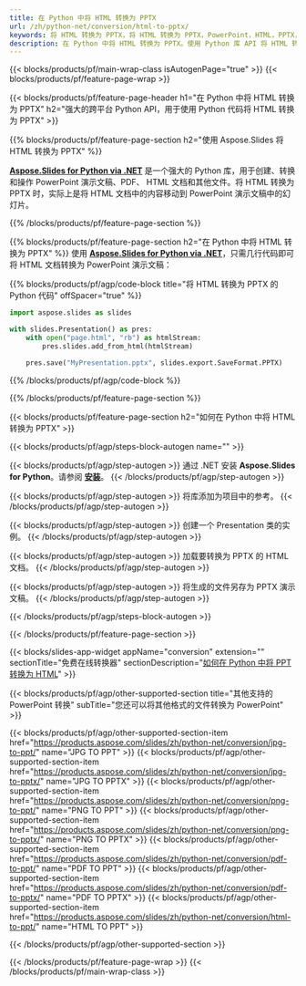 ```yaml
---
title: 在 Python 中将 HTML 转换为 PPTX
url: /zh/python-net/conversion/html-to-pptx/
keywords: 将 HTML 转换为 PPTX，将 HTML 转换为 PPTX，PowerPoint，HTML，PPTX，Python API，Python 库
description: 在 Python 中将 HTML 转换为 PPTX。使用 Python 库 API 将 HTML 转换为 PowerPoint
---
```


{{< blocks/products/pf/main-wrap-class isAutogenPage="true" >}}
{{< blocks/products/pf/feature-page-wrap >}}

{{< blocks/products/pf/feature-page-header h1="在 Python 中将 HTML 转换为 PPTX" h2="强大的跨平台 Python API，用于使用 Python 代码将 HTML 转换为 PPTX" >}}

{{% blocks/products/pf/feature-page-section h2="使用 Aspose.Slides 将 HTML 转换为 PPTX" %}}

[**Aspose.Slides for Python via .NET**](https://products.aspose.com/slides/zh/python-net/) 是一个强大的 Python 库，用于创建、转换和操作 PowerPoint 演示文稿、PDF、 HTML 文档和其他文件。将 HTML 转换为 PPTX 时，实际上是将 HTML 文档中的内容移动到 PowerPoint 演示文稿中的幻灯片。

{{% /blocks/products/pf/feature-page-section %}}


{{% blocks/products/pf/feature-page-section  h2="在 Python 中将 HTML 转换为 PPTX" %}}
使用 [**Aspose.Slides for Python via .NET**](https://products.aspose.com/slides/zh/python-net/)，只需几行代码即可将 HTML 文档转换为 PowerPoint 演示文稿：

{{% blocks/products/pf/agp/code-block title="将 HTML 转换为 PPTX 的 Python 代码" offSpacer="true" %}}
```py
import aspose.slides as slides

with slides.Presentation() as pres:
    with open("page.html", "rb") as htmlStream:
        pres.slides.add_from_html(htmlStream)

    pres.save("MyPresentation.pptx", slides.export.SaveFormat.PPTX)
```
{{% /blocks/products/pf/agp/code-block %}}

{{% /blocks/products/pf/feature-page-section %}}




{{< blocks/products/pf/feature-page-section  h2="如何在 Python 中将 HTML 转换为 PPTX" >}}


{{< blocks/products/pf/agp/steps-block-autogen name="" >}}


{{< blocks/products/pf/agp/step-autogen >}}
通过 .NET 安装 **Aspose.Slides for Python**。请参阅 [**安装**](https://docs.aspose.com/slides/python-net/installation/)。
{{< /blocks/products/pf/agp/step-autogen >}}

{{< blocks/products/pf/agp/step-autogen >}}
将库添加为项目中的参考。
{{< /blocks/products/pf/agp/step-autogen >}}

{{< blocks/products/pf/agp/step-autogen >}}
创建一个 Presentation 类的实例。
{{< /blocks/products/pf/agp/step-autogen >}}

{{< blocks/products/pf/agp/step-autogen >}}
加载要转换为 PPTX 的 HTML 文档。
{{< /blocks/products/pf/agp/step-autogen >}}

{{< blocks/products/pf/agp/step-autogen >}}
将生成的文件另存为 PPTX 演示文稿。
{{< /blocks/products/pf/agp/step-autogen >}}


{{< /blocks/products/pf/agp/steps-block-autogen >}}


{{< /blocks/products/pf/feature-page-section >}}




{{< blocks/slides-app-widget  appName="conversion" extension="" sectionTitle="免费在线转换器" sectionDescription="[如何在 Python 中将 PPT 转换为 HTML](https://products.aspose.com/slides/zh/en/python-net/conversion/ppt-to-html/)" >}}

{{< blocks/products/pf/agp/other-supported-section title="其他支持的 PowerPoint 转换" subTitle="您还可以将其他格式的文件转换为 PowerPoint" >}}

{{< blocks/products/pf/agp/other-supported-section-item href="https://products.aspose.com/slides/zh/python-net/conversion/jpg-to-ppt/" name="JPG TO PPT" >}}
{{< blocks/products/pf/agp/other-supported-section-item href="https://products.aspose.com/slides/zh/python-net/conversion/jpg-to-pptx/" name="JPG TO PPTX" >}}
{{< blocks/products/pf/agp/other-supported-section-item href="https://products.aspose.com/slides/zh/python-net/conversion/png-to-ppt/" name="PNG TO PPT" >}}
{{< blocks/products/pf/agp/other-supported-section-item href="https://products.aspose.com/slides/zh/python-net/conversion/png-to-pptx/" name="PNG TO PPTX" >}}
{{< blocks/products/pf/agp/other-supported-section-item href="https://products.aspose.com/slides/zh/python-net/conversion/pdf-to-ppt/" name="PDF TO PPT" >}}
{{< blocks/products/pf/agp/other-supported-section-item href="https://products.aspose.com/slides/zh/python-net/conversion/pdf-to-pptx/" name="PDF TO PPTX" >}}
{{< blocks/products/pf/agp/other-supported-section-item href="https://products.aspose.com/slides/zh/python-net/conversion/html-to-ppt/" name="HTML TO PPT" >}}


{{< /blocks/products/pf/agp/other-supported-section >}}

{{< /blocks/products/pf/feature-page-wrap >}}
{{< /blocks/products/pf/main-wrap-class >}}